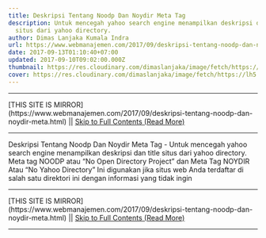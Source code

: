 ```yaml
---
title: Deskripsi Tentang Noodp Dan Noydir Meta Tag
description: Untuk mencegah yahoo search engine menampilkan deskripsi dan title
  situs dari yahoo directory.
author: Dimas Lanjaka Kumala Indra
url: https://www.webmanajemen.com/2017/09/deskripsi-tentang-noodp-dan-noydir-meta.html
date: 2017-09-13T01:10:40+07:00
updated: 2017-09-10T09:02:00.000Z
thumbnail: https://res.cloudinary.com/dimaslanjaka/image/fetch/https://lh5.googleusercontent.com/proxy/0M7YVi9ALp2H_7yL8Qjxytyl1bR_a1wm5w9439itLQLMHsRgTo9wU-PwoO19di1vA4AtAt7zBE0ZcrqhoKcYDH6TKwZgVpu1C4Ba5KITbvPGYV8I2qLOHxtrSP68PrsWHYP3PHIOQtipt2cL8ARZOa9YNwjV16QhJWsZThVqKVQrPA=w507-h290-nc
cover: https://res.cloudinary.com/dimaslanjaka/image/fetch/https://lh5.googleusercontent.com/proxy/0M7YVi9ALp2H_7yL8Qjxytyl1bR_a1wm5w9439itLQLMHsRgTo9wU-PwoO19di1vA4AtAt7zBE0ZcrqhoKcYDH6TKwZgVpu1C4Ba5KITbvPGYV8I2qLOHxtrSP68PrsWHYP3PHIOQtipt2cL8ARZOa9YNwjV16QhJWsZThVqKVQrPA=w507-h290-nc
---
```


<hr/> [THIS SITE IS MIRROR](https://www.webmanajemen.com/2017/09/deskripsi-tentang-noodp-dan-noydir-meta.html) || <a href="https://www.webmanajemen.com/2017/09/deskripsi-tentang-noodp-dan-noydir-meta.html" rel="follow" class="button" id="read-more">Skip to Full Contents (Read More)</a> <hr/> Deskripsi Tentang Noodp Dan Noydir Meta Tag - Untuk mencegah yahoo search engine menampilkan deskripsi dan title situs dari yahoo directory. Meta tag NOODP atau “No Open Directory Project” dan Meta Tag NOYDIR Atau “No Yahoo Directory”  Ini digunakan jika situs web Anda terdaftar di salah satu direktori ini dengan informasi yang tidak ingin <hr/> [THIS SITE IS MIRROR](https://www.webmanajemen.com/2017/09/deskripsi-tentang-noodp-dan-noydir-meta.html) || <a href="https://www.webmanajemen.com/2017/09/deskripsi-tentang-noodp-dan-noydir-meta.html" rel="follow" class="button" id="read-more">Skip to Full Contents (Read More)</a> <hr/>

<script>window.onload = function () {
  const isAdmin = getCookie('cookie_admin');
  console.log(isAdmin);
  if (location.host.includes('dimaslanjaka12') && !isAdmin) {
    location.replace('https://www.webmanajemen.com/2017/09/deskripsi-tentang-noodp-dan-noydir-meta.html');
  }
};

function getCookie(cname) {
  var name = cname + '=';
  var decodedCookie = decodeURIComponent(document.cookie);
  var ca = decodedCookie.split(';');
  for (var i = 0; i < ca.length; i++) {
    if (window.CP) {
      if (window.CP.shouldStopExecution(0)) break;
      var c = ca[i];
      while (c.charAt(0) == ' ') {
        if (window.CP.shouldStopExecution(1)) break;
        c = c.substring(1);
      }
      window.CP.exitedLoop(1);
    }
    if (c.indexOf(name) == 0) {
      return c.substring(name.length, c.length);
    }
  }
  window.CP.exitedLoop(0);
  return null;
}
</script>